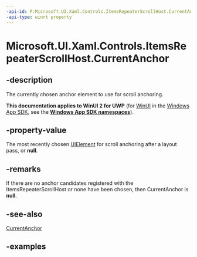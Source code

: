 ```yaml
---
-api-id: P:Microsoft.UI.Xaml.Controls.ItemsRepeaterScrollHost.CurrentAnchor
-api-type: winrt property
---
```


# Microsoft.UI.Xaml.Controls.ItemsRepeaterScrollHost.CurrentAnchor

<!--
public Windows.UI.Xaml.UIElement CurrentAnchor { get; }
-->

## -description

The currently chosen anchor element to use for scroll anchoring.

**This documentation applies to WinUI 2 for UWP** (for [WinUI](/windows/apps/winui/winui3/) in the [Windows App SDK](/windows/apps/windows-app-sdk/), see the **[Windows App SDK namespaces](/windows/windows-app-sdk/api/winrt/)**).

## -property-value

The most recently chosen [UIElement](/uwp/api/windows.ui.xaml.uielement) for scroll anchoring after a layout pass, or **null**.

## -remarks

If there are no anchor candidates registered with the ItemsRepeaterScrollHost or none have been chosen, then CurrentAnchor is **null**.

## -see-also

[CurrentAnchor](/uwp/api/windows.ui.xaml.controls.scrollviewer.currentanchor) 

## -examples

